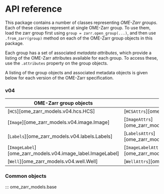 # API reference

This package contains a number of classes representing _OME-Zarr groups_.
Each of these classes represent at single OME-Zarr group.
To use them, load the zarr group first using `group = zarr.open_group(...)`, and then use `.from_zarr(group)` method on each of the OME-Zarr group objects in this package.

Each group has a set of associated _metadata attributes_, which provide a listing of the OME-Zarr attributes available for each group.
To access these, use the `.attributes` property on the group objects.

A listing of the group objects and associated metadata objects is given below for each version of the OME-Zarr specification.

### v04

| OME-Zarr group objects                                     | Metadata attributes                                                  |
| ---------------------------------------------------------- | -------------------------------------------------------------------- |
| [`HCS`][ome_zarr_models.v04.hcs.HCS]                       | [`HCSAttrs`][ome_zarr_models.v04.hcs.HCSAttrs]                       |
| [`Image`][ome_zarr_models.v04.image.Image]                 | [`ImageAttrs`][ome_zarr_models.v04.image.ImageAttrs]                 |
| [`Labels`][ome_zarr_models.v04.labels.Labels]              | [`LabelsAttrs`][ome_zarr_models.v04.labels.LabelsAttrs]              |
| [`ImageLabel`][ome_zarr_models.v04.image_label.ImageLabel] | [`ImageLabelAttrs`][ome_zarr_models.v04.image_label.ImageLabelAttrs] |
| [`Well`][ome_zarr_models.v04.well.Well]                    | [`WellAttrs`][ome_zarr_models.v04.well.WellAttrs]                    |

### Common objects

::: ome_zarr_models.base
